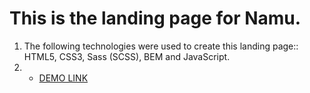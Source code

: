 # This is the landing page for Namu.
1. The following technologies were used to create this landing page:: HTML5, CSS3, Sass (SCSS), BEM and JavaScript.
1.   - [DEMO LINK](https://korniychuklesya.github.io/Museum-landing/)
